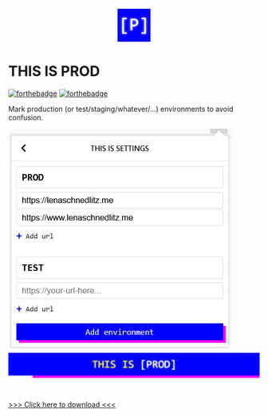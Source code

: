 <p align="center">
  <img src="https://github.com/LenaSchnedlitz/this-is-prod/blob/main/icons/icon-full-size.png"/>
</p>

# THIS IS PROD

[![forthebadge](https://forthebadge.com/images/badges/built-by-developers.svg)](https://forthebadge.com)
[![forthebadge](https://forthebadge.com/images/badges/contains-tasty-spaghetti-code.svg)](https://forthebadge.com)


Mark production (or test/staging/whatever/...) environments to avoid confusion.

![Demo picture](https://github.com/LenaSchnedlitz/this-is-prod/blob/main/preview_settings.png)
![Demo picture](https://github.com/LenaSchnedlitz/this-is-prod/blob/main/preview_banner.png)

[>>> Click here to download <<<](https://addons.mozilla.org/firefox/addon/this-is-prod/)
